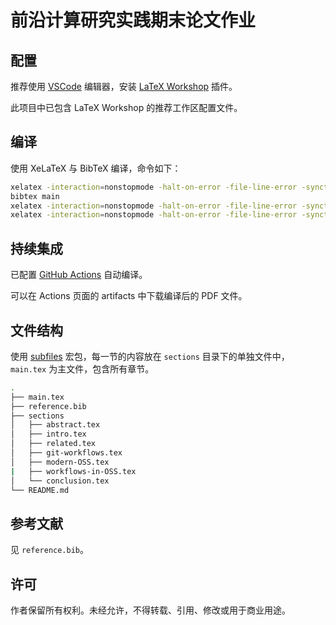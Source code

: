 # 前沿计算研究实践期末论文作业

## 配置

推荐使用 [VSCode](https://code.visualstudio.com/) 编辑器，安装 [LaTeX Workshop](https://marketplace.visualstudio.com/items?itemName=James-Yu.latex-workshop) 插件。

此项目中已包含 LaTeX Workshop 的推荐工作区配置文件。

## 编译

使用 XeLaTeX 与 BibTeX 编译，命令如下：

```sh
xelatex -interaction=nonstopmode -halt-on-error -file-line-error -synctex=1 main.tex
bibtex main
xelatex -interaction=nonstopmode -halt-on-error -file-line-error -synctex=1 main.tex
xelatex -interaction=nonstopmode -halt-on-error -file-line-error -synctex=1 main.tex
```

## 持续集成

已配置 [GitHub Actions](https://github.com/Wybxc/Frontiers-Homework-Paper-2022/actions/workflows/latex.yml) 自动编译。

可以在 Actions 页面的 artifacts 中下载编译后的 PDF 文件。

## 文件结构

使用 [subfiles](https://ctan.org/pkg/subfiles) 宏包，每一节的内容放在 `sections` 目录下的单独文件中，`main.tex` 为主文件，包含所有章节。

```sh
.
├── main.tex
├── reference.bib
├── sections
│   ├── abstract.tex
│   ├── intro.tex
│   ├── related.tex
│   ├── git-workflows.tex
│   ├── modern-OSS.tex
|   ├── workflows-in-OSS.tex
│   └── conclusion.tex
└── README.md
```

## 参考文献

见 `reference.bib`。

## 许可

作者保留所有权利。未经允许，不得转载、引用、修改或用于商业用途。
